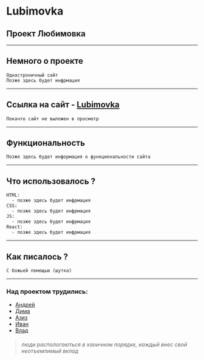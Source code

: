 # Lubimovka
## Проект Любимовка
___
## Немного о проекте
    Однастроничный сайт
    Позже здесь будет инфрмация
___
## Ссылка на сайт - [Lubimovka]()
    Покачто сайт не выложен в просмотр
___
## Функциональность
    Позже здесь будет информация о функциональности сайта
___
## Что использовалось ?
    HTML:
      - позже здесь будет инфрмация
    CSS:
      - позже здесь будет инфрмация
    JS:
      - позже здесь будет инфрмация
    React:
      - позже здесь будет инфрмация
___
## Как писалось ?
    С божьей помощью (шутка)
___
### Над проектом трудились:
  - [Андрей](https://github.com/DocMoro)
  - [Дима](https://github.com/chyVacheck)
  - [Азиз](https://github.com/MorphineMePlz)
  - [Иван](https://github.com/Ivan1Vasilyev)
  - [Влад](https://github.com/HeikkeB)

> ###### люди распологаються в хаоичном порядке, каждый внес свой неотъемлимый вклад
